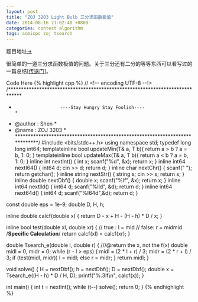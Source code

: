 ```yaml
---
layout: post
title: "ZOJ 3203 Light Bulb 三分求函数极值"
date: 2014-08-16 21:02:48 +0800
categories: contest algorithm
tags: acmicpc zoj tsearch
---
```

题目地址<a title="ZOJ 3203" href="http://acm.zju.edu.cn/onlinejudge/showProblem.do?problemCode=3203" target="_blank">-></a>

很简单的一道三分求函数极值的问题。关于三分还有二分的等等东西可以看写过的一篇总结[<a title="[数值计算] 二分法与三分法" href="http://polossk.com/archives/914" target="_blank">传送门</a>]。

Code Here
{% highlight cpp %}
// <!-- encoding UTF-8 --!>
/*****************************************************************************
*                      ----Stay Hungry Stay Foolish----                      *
*    @author    :   Shen                                                     *
*    @name      :   ZOJ 3203                                                 *
*****************************************************************************/
#include <bits/stdc++.h>
using namespace std;
typedef long long int64;
template<class T>inline bool updateMin(T& a, T b){ return a > b ? a = b, 1: 0; }
template<class T>inline bool updateMax(T& a, T b){ return a < b ? a = b, 1: 0; }
inline int    nextInt() { int x; scanf("%d", &x); return x; }
inline int64  nextI64() { int64  d; cin >> d; return d; }
inline char   nextChr() { scanf(" "); return getchar(); }
inline string nextStr() { string s; cin >> s; return s; }
inline double nextDbf() { double x; scanf("%lf", &x); return x; }
inline int64  nextlld() { int64 d; scanf("%lld", &d); return d; }
inline int64  next64d() { int64 d; scanf("%I64d",&d); return d; }

const double eps = 1e-9;
double D, H, h;

inline double calcf(double x)
{
    return D - x + H - (H - h) * D / x;
}

inline bool test(double xl, double xr)
{
    // true : l = mid
    // false: r = midmid
    /**Specific Calculation**/
    return calcf(xl) < calcf(xr);
}

double Tsearch_e(double l, double r)
{
    ///@return the x, not the f(x)
    double midl = 0, midr = 0;
    while (r - l > eps)
    {
        midl = (2 * l + r) / 3;
        midr = (2 * r + l) / 3;
        if (test(midl, midr)) l = midl;
        else r = midr;
    }
    return midl;
}

void solve()
{
    H = nextDbf(); h = nextDbf(); D = nextDbf();
    double x = Tsearch_e((H - h) * D / H, D);
    printf("%.3lf\n", calcf(x));
}

int main()
{
    int t = nextInt(); while (t--) solve();
    return 0;
}
{% endhighlight %}
